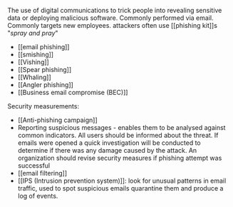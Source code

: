 The use of digital communications to trick people into revealing sensitive data or deploying malicious software. Commonly performed via email. Commonly targets new employees.
attackers often use [[phishing kit]]s
"*spray and pray*"

- [[email phishing]] 
- [[smishing]]
- [[Vishing]]
- [[Spear phishing]]
- [[Whaling]]
- [[Angler phishing]]
- [[Business email compromise (BEC)]]

Security measurements:
- [[Anti-phishing campaign]]
- Reporting suspicious messages - enables them to be analysed against common indicators. All users should be informed about the threat. If emails were opened a quick investigation will be conducted to determine if there was any damage caused by the attack. An organization should revise security measures if phishing attempt was successful 
- [[email filtering]]
- [[IPS (Intrusion prevention system)]]: look for unusual patterns in email traffic, used to spot suspicious emails quarantine them and produce a log of events.
